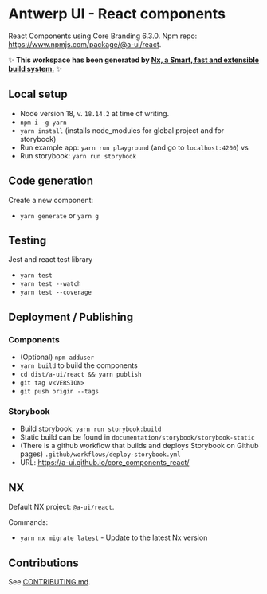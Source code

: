 # Antwerp UI - React components

React Components using Core Branding 6.3.0.
Npm repo: https://www.npmjs.com/package/@a-ui/react.

✨ **This workspace has been generated by [Nx, a Smart, fast and extensible build system.](https://nx.dev)** ✨

## Local setup

- Node version 18, v. `18.14.2` at time of writing.
- `npm i -g yarn`
- `yarn install` (installs node_modules for global project and for storybook)
- Run example app: `yarn run playground` (and go to `localhost:4200`) vs
- Run storybook: `yarn run storybook`

## Code generation

Create a new component:

- `yarn generate` or `yarn g`

## Testing

Jest and react test library

- `yarn test`
- `yarn test --watch`
- `yarn test --coverage`

## Deployment / Publishing

### Components

- (Optional) `npm adduser`
- `yarn build` to build the components
- `cd dist/a-ui/react && yarn publish`
- `git tag v<VERSION>`
- `git push origin --tags`

### Storybook

- Build storybook: `yarn run storybook:build`
- Static build can be found in `documentation/storybook/storybook-static`
- (There is a github workflow that builds and deploys Storybook on Github pages) `.github/workflows/deploy-storybook.yml`
- URL: https://a-ui.github.io/core_components_react/

## NX

Default NX project: `@a-ui/react`.

Commands:

- `yarn nx migrate latest` - Update to the latest Nx version

## Contributions

See [CONTRIBUTING.md](CONTRIBUTING.md).
